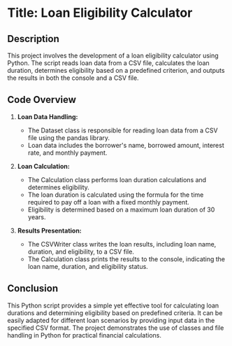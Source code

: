 # Title: Loan Eligibility Calculator

## Description
This project involves the development of a loan eligibility calculator using Python. The script reads loan data from a CSV file, calculates the loan duration, determines eligibility based on a predefined criterion, and outputs the results in both the console and a CSV file.

## Code Overview
1. **Loan Data Handling:**
   - The Dataset class is responsible for reading loan data from a CSV file using the pandas library.
   - Loan data includes the borrower's name, borrowed amount, interest rate, and monthly payment.

2. **Loan Calculation:**
   - The Calculation class performs loan duration calculations and determines eligibility.
   - The loan duration is calculated using the formula for the time required to pay off a loan with a fixed monthly payment.
   - Eligibility is determined based on a maximum loan duration of 30 years.

3. **Results Presentation:**
   - The CSVWriter class writes the loan results, including loan name, duration, and eligibility, to a CSV file.
   - The Calculation class prints the results to the console, indicating the loan name, duration, and eligibility status.

## Conclusion
This Python script provides a simple yet effective tool for calculating loan durations and determining eligibility based on predefined criteria. It can be easily adapted for different loan scenarios by providing input data in the specified CSV format. The project demonstrates the use of classes and file handling in Python for practical financial calculations.

